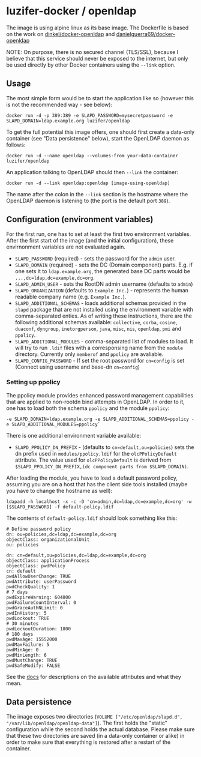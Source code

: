 # luzifer-docker / openldap

The image is using alpine linux as its base image. The Dockerfile is based on the work on [dinkel/docker-openldap](https://github.com/dinkel/docker-openldap) and [danielguerra69/docker-openldap](https://github.com/danielguerra69/docker-openldap)

NOTE: On purpose, there is no secured channel (TLS/SSL), because I believe that this service should never be exposed to the internet, but only be used directly by other Docker containers using the `--link` option.

## Usage

The most simple form would be to start the application like so (however this is not the recommended way - see below):

    docker run -d -p 389:389 -e SLAPD_PASSWORD=mysecretpassword -e SLAPD_DOMAIN=ldap.example.org luzifer/openldap

To get the full potential this image offers, one should first create a data-only container (see "Data persistence" below), start the OpenLDAP daemon as follows:

    docker run -d --name openldap --volumes-from your-data-container luzifer/openldap

An application talking to OpenLDAP should then `--link` the container:

    docker run -d --link openldap:openldap [image-using-openldap]

The name after the colon in the `--link` section is the hostname where the OpenLDAP daemon is listening to (the port is the default port `389`).

## Configuration (environment variables)

For the first run, one has to set at least the first two environment variables. After the first start of the image (and the initial configuration), these envirnonment variables are not evaluated again.

* `SLAPD_PASSWORD` (required) - sets the password for the `admin` user.
* `SLAPD_DOMAIN` (required) - sets the DC (Domain component) parts. E.g. if one sets it to `ldap.example.org`, the generated base DC parts would be `...,dc=ldap,dc=example,dc=org`.
* `SLAPD_ADMIN_USER` - sets the RootDN admin username (defaults to `admin`)
* `SLAPD_ORGANIZATION` (defaults to `Example Inc.`) - represents the human readable company name (e.g. `Example Inc.`).
* `SLAPD_ADDITIONAL_SCHEMAS` - loads additional schemas provided in the `slapd` package that are not installed using the environment variable with comma-separated enties. As of writing these instructions, there are the following additional schemas available: `collective`, `corba`, `cosine`, `duaconf`, `dyngroup`, `inetorgperson`, `java`, `misc`, `nis`, `openldap`, `pmi` and `ppolicy`.
* `SLAPD_ADDITIONAL_MODULES` - comma-separated list of modules to load. It will try to run `.ldif` files with a corresponsing name from the `module` directory. Currently only `memberof` and `ppolicy` are avaliable.
* `SLAPD_CONFIG_PASSWORD` - If set the root password for `cn=config` is set (Connect using username and base-dn `cn=config`)


### Setting up ppolicy

The ppolicy module provides enhanced password management capabilities that are applied to non-rootdn bind attempts in OpenLDAP. In order to it, one has to load both the schema `ppolicy` and the module `ppolicy`:

```
-e SLAPD_DOMAIN=ldap.example.org -e SLAPD_ADDITIONAL_SCHEMAS=ppolicy -e SLAPD_ADDITIONAL_MODULES=ppolicy`
```

There is one additional environment variable available:

* `SLAPD_PPOLICY_DN_PREFIX` - (defaults to `cn=default,ou=policies`) sets the dn prefix used in `modules/ppolicy.ldif` for the `olcPPolicyDefault` attribute. The value used for `olcPPolicyDefault` is derived from `$SLAPD_PPOLICY_DN_PREFIX,(dc component parts from $SLAPD_DOMAIN)`.

After loading the module, you have to load a default password policy, assuming you are on a host that has the client side tools installed (maybe you have to change the hostname as well):

```
ldapadd -h localhost -x -c -D 'cn=admin,dc=ldap,dc=example,dc=org' -w [$SLAPD_PASSWORD] -f default-policy.ldif
```

The contents of `default-policy.ldif` should look something like this:

```ldif
# Define password policy
dn: ou=policies,dc=ldap,dc=example,dc=org
objectClass: organizationalUnit
ou: policies

dn: cn=default,ou=policies,dc=ldap,dc=example,dc=org
objectClass: applicationProcess
objectClass: pwdPolicy
cn: default
pwdAllowUserChange: TRUE
pwdAttribute: userPassword
pwdCheckQuality: 1
# 7 days
pwdExpireWarning: 604800
pwdFailureCountInterval: 0
pwdGraceAuthNLimit: 0
pwdInHistory: 5
pwdLockout: TRUE
# 30 minutes
pwdLockoutDuration: 1800
# 180 days
pwdMaxAge: 15552000
pwdMaxFailure: 5
pwdMinAge: 0
pwdMinLength: 6
pwdMustChange: TRUE
pwdSafeModify: FALSE
```

See the [docs](http://www.zytrax.com/books/ldap/ch6/ppolicy.html) for descriptions on the available attributes and what they mean.

## Data persistence

The image exposes two directories (`VOLUME ["/etc/openldap/slapd.d", "/var/lib/openldap/openldap-data"]`). The first holds the "static" configuration while the second holds the actual database. Please make sure that these two directories are saved (in a data-only container or alike) in order to make sure that everything is restored after a restart of the container.

